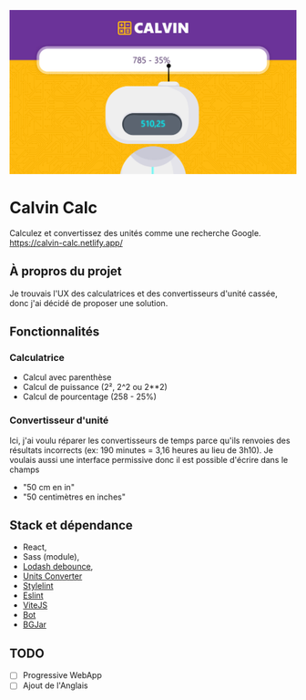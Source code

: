 !["Démonstration de l'interface de Calvin Calc"](public/medias/img/og.png)
# Calvin Calc
Calculez et convertissez des unités comme une recherche Google.
https://calvin-calc.netlify.app/

## À propros du projet
Je trouvais l'UX des calculatrices et des convertisseurs d'unité cassée, donc j'ai décidé de proposer une solution.

## Fonctionnalités
### Calculatrice
- Calcul avec parenthèse
- Calcul de puissance (2², 2^2 ou 2**2)
- Calcul de pourcentage (258 - 25%)

### Convertisseur d'unité
Ici, j'ai voulu réparer les convertisseurs de temps parce qu'ils renvoies des résultats incorrects (ex: 190 minutes = 3,16 heures au lieu de 3h10). Je voulais aussi une interface permissive donc il est possible d'écrire dans le champs
- "50 cm en in"
- "50 centimètres en inches"

## Stack et dépendance
- React,
- Sass (module),
- [Lodash debounce](https://lodash.com/docs/4.17.15#debounce),
- [Units Converter](https://www.npmjs.com/package/units-converter)
- [Stylelint](https://stylelint.io/)
- [Eslint](https://eslint.org/)
- [ViteJS](https://vitejs.dev/)
- [Bot](https://www.freepik.com/premium-vector/smart-chat-bot-technology-illustration-robot-virtual-assistance-artificial-intelligence-cartoon-flat-illustration_7741471.htm)
- [BGJar](https://bgjar.com/)

## TODO
- [ ] Progressive WebApp
- [ ] Ajout de l'Anglais
